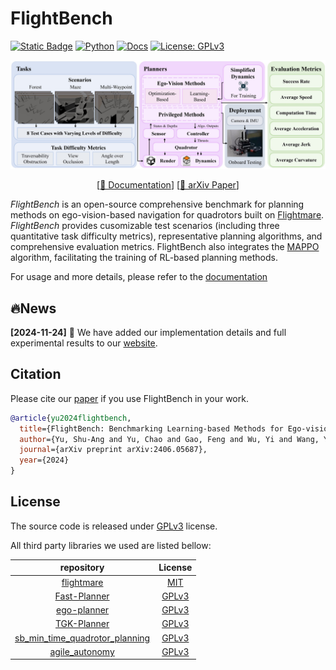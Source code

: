 # FlightBench
[![Static Badge](https://img.shields.io/badge/flightmare-red)](https://github.com/uzh-rpg/flightmare)
[![Python](https://img.shields.io/badge/python-3.8-yellow.svg)](https://docs.python.org/3.8/whatsnew/3.7.html)
[![Docs](https://img.shields.io/badge/docs-passing-brightgreen.svg)](https://thu-uav.github.io/FlightBench/)
[![License: GPLv3](https://img.shields.io/badge/License-GPL%20v3-blue.svg)](https://www.gnu.org/licenses/)


![Overview of FlightBench](docs/overview.jpg)

<font><div align='center' > [[📖 Documentation](https://thu-uav.github.io/FlightBench/)]  [[📜 arXiv Paper](https://arxiv.org/abs/2406.05687)] </div> </font>

*FlightBench* is an open-source comprehensive benchmark for planning methods on ego-vision-based navigation for quadrotors built on [Flightmare](https://github.com/uzh-rpg/flightmare). *FlightBench* provides cusomizable test scenarios (including three quantitative task difficulty metrics), representative planning algorithms, and comprehensive evaluation metrics. FlightBench also integrates the [MAPPO](https://github.com/marlbenchmark/on-policy) algorithm, facilitating the training of RL-based planning methods.

For usage and more details, please refer to the [documentation](https://thu-uav.github.io/FlightBench/)

## 🔥News
**[2024-11-24]** 🎁 We have added our implementation details and full experimental results to our [website](https://thu-uav.github.io/FlightBench/).

## Citation
Please cite our [paper](https://arxiv.org/abs/2406.05687) if you use FlightBench in your work.
```bibtex
@article{yu2024flightbench,
  title={FlightBench: Benchmarking Learning-based Methods for Ego-vision-based Quadrotors Navigation},
  author={Yu, Shu-Ang and Yu, Chao and Gao, Feng and Wu, Yi and Wang, Yu},
  journal={arXiv preprint arXiv:2406.05687},
  year={2024}
}
```

## License
The source code is released under [GPLv3](https://www.gnu.org/licenses/) license.

All third party libraries we used are listed bellow:

| repository | License |
|:---:|:---:|
| [flightmare](https://github.com/uzh-rpg/flightmare) | [MIT](https://mit-license.org/) |
| [Fast-Planner](https://github.com/HKUST-Aerial-Robotics/Fast-Planner) | [GPLv3](https://www.gnu.org/licenses/) |
| [ego-planner](https://github.com/ZJU-FAST-Lab/ego-planner) | [GPLv3](https://www.gnu.org/licenses/) |
| [TGK-Planner](https://github.com/ZJU-FAST-Lab/TGK-Planner) | [GPLv3](https://www.gnu.org/licenses/) |
| [sb_min_time_quadrotor_planning](https://github.com/uzh-rpg/sb_min_time_quadrotor_planning) | [GPLv3](https://www.gnu.org/licenses/) |
| [agile_autonomy](https://github.com/uzh-rpg/agile_autonomy) | [GPLv3](https://www.gnu.org/licenses/) |

